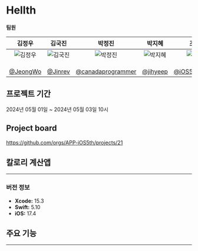 # Hellth

**팀원**

|  김정우   |   김국진   |   박정진   |   박지혜   |   조현기   |
|:---------:|:---------:|:---------:|:---------:|:---------:|
| ![김정우](https://github.com/APP-iOS5th/Hellth/assets/112370814/9bc3b0ca-b459-49f9-bf04-d7a38bbc76cf) | ![김국진](https://github.com/APP-iOS5th/Hellth/assets/112370814/ca0477b6-d74e-42c8-a09c-f8483e301eea) | ![박정진](https://github.com/APP-iOS5th/Hellth/assets/112370814/2272a88a-419e-4945-bc42-f99eeae44de5) | ![박지혜](https://github.com/APP-iOS5th/Hellth/assets/112370814/5e04e66b-986e-47e0-a457-7e3f2f5f5d84) | ![조현기](https://github.com/APP-iOS5th/Hellth/assets/112370814/e3efcf97-58da-4a34-8c9b-90921c87adbd) |
|           |           |           |           |           |
|           |           |           |           |           |
|           |           |           |           |           |
| [@JeongWo](https://github.com/JeongWo) | [@Jinrev](https://github.com/Jinrev) | [@canadaprogrammer](https://github.com/canadaprogrammer) | [@jihyeep](https://github.com/jihyeep) | [@iOS5thLikeLion](https://github.com/iOS5thLikeLion) |


## 프로젝트 기간

2024년 05월 01일  ~ 2024년 05월 03일 10시


## Project board

https://github.com/orgs/APP-iOS5th/projects/21

## 칼로리 계산앱

---

### 버전 정보


- **Xcode:** 15.3
- **Swift:** 5.10
- **iOS:** 17.4



## 주요 기능


---
